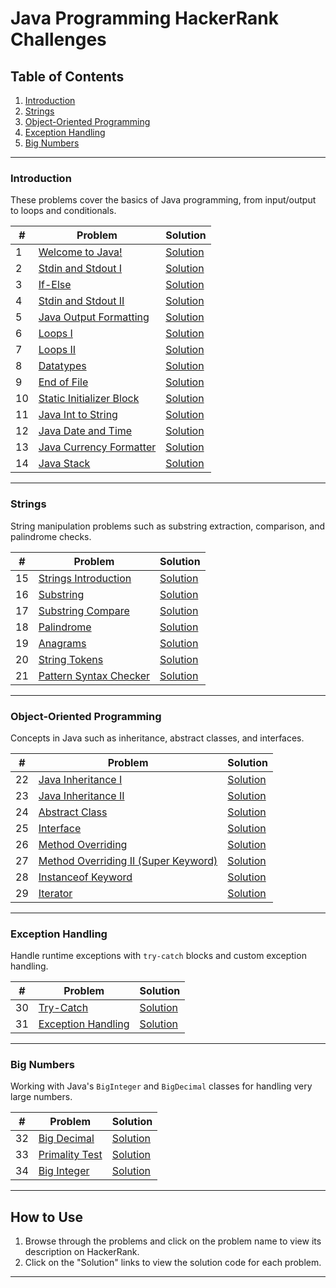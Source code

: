 # Java Programming HackerRank Challenges

## Table of Contents

1. [Introduction](#introduction)
2. [Strings](#strings)
3. [Object-Oriented Programming](#object-oriented-programming)
4. [Exception Handling](#exception-handling)
5. [Big Numbers](#big-numbers)

---

### Introduction

These problems cover the basics of Java programming, from input/output to loops and conditionals.

| #   | Problem                                                                                                 | Solution                                  |
| --- | ------------------------------------------------------------------------------------------------------- | ----------------------------------------- |
| 1   | [Welcome to Java!](https://www.hackerrank.com/challenges/welcome-to-java/problem)                       | [Solution](welcome-to-java)               |
| 2   | [Stdin and Stdout I](https://www.hackerrank.com/challenges/java-stdin-and-stdout-1/problem)             | [Solution](stdin-stdout)                  |
| 3   | [If-Else](https://www.hackerrank.com/challenges/java-if-else/problem)                                   | [Solution](if-else)                       |
| 4   | [Stdin and Stdout II](https://www.hackerrank.com/challenges/java-stdin-stdout/problem)                  | [Solution](stdin-stdout-II)               |
| 5   | [Java Output Formatting](https://www.hackerrank.com/challenges/java-output-formatting/problem)          | [Solution](java-output-formatting)        |
| 6   | [Loops I](https://www.hackerrank.com/challenges/java-loops-i/problem)                                   | [Solution](java-loops-I)                  |
| 7   | [Loops II](https://www.hackerrank.com/challenges/java-loops/problem)                                    | [Solution](java-loops-II)                 |
| 8   | [Datatypes](https://www.hackerrank.com/challenges/java-datatypes/problem)                               | [Solution](java-datatypes)                |
| 9   | [End of File](https://www.hackerrank.com/challenges/java-end-of-file/problem)                           | [Solution](end-of-file)                   |
| 10  | [Static Initializer Block](https://www.hackerrank.com/challenges/java-static-initializer-block/problem) | [Solution](Java-Static-Initializer-Block) |
| 11  | [Java Int to String](https://www.hackerrank.com/challenges/java-int-to-string/problem)                  | [Solution](int-to-string)                 |
| 12  | [Java Date and Time](https://www.hackerrank.com/challenges/java-date-and-time/problem)                  | [Solution](date-and-time)                 |
| 13  | [Java Currency Formatter](https://www.hackerrank.com/challenges/java-currency-formatter/problem)        | [Solution](currency-formatter)            |
| 14  | [Java Stack](https://www.hackerrank.com/challenges/java-stack/problem)                                  | [Solution](stack)                         |

---

### Strings

String manipulation problems such as substring extraction, comparison, and palindrome checks.

| #   | Problem                                                                                         | Solution                           |
| --- | ----------------------------------------------------------------------------------------------- | ---------------------------------- |
| 15  | [Strings Introduction](https://www.hackerrank.com/challenges/java-strings-introduction/problem) | [Solution](string-intro)           |
| 16  | [Substring](https://www.hackerrank.com/challenges/java-substring/problem)                       | [Solution](substring)              |
| 17  | [Substring Compare](https://www.hackerrank.com/challenges/java-string-compare/problem)          | [Solution](substring-comparision)  |
| 18  | [Palindrome](https://www.hackerrank.com/challenges/java-string-reverse/problem)                 | [Solution](string-reverse)         |
| 19  | [Anagrams](https://www.hackerrank.com/challenges/java-anagrams/problem)                         | [Solution](anagrams)               |
| 20  | [String Tokens](https://www.hackerrank.com/challenges/java-string-tokens/problem)               | [Solution](tokens)                 |
| 21  | [Pattern Syntax Checker](https://www.hackerrank.com/challenges/pattern-syntax-checker)          | [Solution](pattern-syntax-checker) |

---

### Object-Oriented Programming

Concepts in Java such as inheritance, abstract classes, and interfaces.

| #   | Problem                                                                                                                      | Solution                        |
| --- | ---------------------------------------------------------------------------------------------------------------------------- | ------------------------------- |
| 22  | [Java Inheritance I](https://www.hackerrank.com/challenges/java-inheritance-1/problem)                                       | [Solution](InheritanceI)        |
| 23  | [Java Inheritance II](https://www.hackerrank.com/challenges/java-inheritance-2/problem)                                      | [Solution](InheritanceII)       |
| 24  | [Abstract Class](https://www.hackerrank.com/challenges/java-abstract-class/problem)                                          | [Solution](abstract-class)      |
| 25  | [Interface](https://www.hackerrank.com/challenges/java-interface/problem)                                                    | [Solution](interface)           |
| 26  | [Method Overriding](https://www.hackerrank.com/challenges/java-method-overriding/problem)                                    | [Solution](method-overriding)   |
| 27  | [Method Overriding II (Super Keyword)](https://www.hackerrank.com/challenges/java-method-overriding-2-super-keyword/problem) | [Solution](method-overriding-2) |
| 28  | [Instanceof Keyword](https://www.hackerrank.com/challenges/java-instanceof-keyword/)                                         | [Solution](instance-of-keyword) |
| 29  | [Iterator](https://www.hackerrank.com/challenges/java-iterator/problem)                                                      | [Solution](iterator)            |

---

### Exception Handling

Handle runtime exceptions with `try-catch` blocks and custom exception handling.

| #   | Problem                                                                                      | Solution                       |
| --- | -------------------------------------------------------------------------------------------- | ------------------------------ |
| 30  | [Try-Catch](https://www.hackerrank.com/challenges/java-exception-handling-try-catch/problem) | [Solution](try-catch)          |
| 31  | [Exception Handling](https://www.hackerrank.com/challenges/java-exception-handling/problem)  | [Solution](exception-handling) |

---

### Big Numbers

Working with Java's `BigInteger` and `BigDecimal` classes for handling very large numbers.

| #   | Problem                                                                             | Solution                   |
| --- | ----------------------------------------------------------------------------------- | -------------------------- |
| 32  | [Big Decimal](https://www.hackerrank.com/challenges/java-bigdecimal/problem)        | [Solution](big-decimal)    |
| 33  | [Primality Test](https://www.hackerrank.com/challenges/java-primality-test/problem) | [Solution](primality-test) |
| 34  | [Big Integer](https://www.hackerrank.com/challenges/java-biginteger/problem)        | [Solution](big-integer)    |

---

## How to Use

1. Browse through the problems and click on the problem name to view its description on HackerRank.
2. Click on the "Solution" links to view the solution code for each problem.

---
